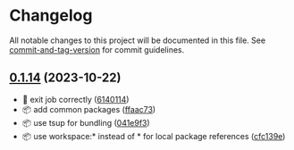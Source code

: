 # Changelog

All notable changes to this project will be documented in this file. See [commit-and-tag-version](https://github.com/absolute-version/commit-and-tag-version) for commit guidelines.

## [0.1.14](https://github.com/demokratie-live/democracy-development/compare/sync-named-polls@v0.1.12...sync-named-polls@v0.1.14) (2023-10-22)


* 🐛 exit job correctly ([6140114](https://github.com/demokratie-live/democracy-development/commit/6140114dcc6b31e5e2525d0cb8fcc684f1e28299))
* 📦️ add common packages ([ffaac73](https://github.com/demokratie-live/democracy-development/commit/ffaac738ab8bd2376bdc6f792c741a51df253002))
* 📦️ use tsup for bundling ([041e9f3](https://github.com/demokratie-live/democracy-development/commit/041e9f35c844c27780958ed0480abb95875af641))
* 📦️ use workspace:* instead of * for local package references ([cfc139e](https://github.com/demokratie-live/democracy-development/commit/cfc139e62c56dcd67c363d45227bb7675acb863a))
